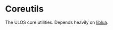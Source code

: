# Coreutils
The ULOS core utilities.  Depends heavily on [liblua](https://github.com/oc-ulos/liblua).

